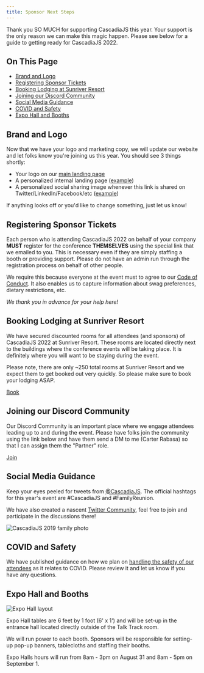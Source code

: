 ```yaml
---
title: Sponsor Next Steps
---
```

<!-- Sponsors are directed to this page after they fill-out the Onboarding Airtable form -->
Thank you SO MUCH for supporting CascadiaJS this year. Your support is the only reason we can make this magic happen. Please see below for a guide to getting ready for CascadiaJS 2022.

<div class="toc">
<h2>On This Page</h2>
    <ul>
        <li><a href="#brand-and-logo">Brand and Logo</a></li>
        <li><a href="#registering-sponsor-tickets">Registering Sponsor Tickets</a></li>
        <li><a href="#booking-lodging-at-sunriver-resort">Booking Lodging at Sunriver Resort</a></li>
        <li><a href="#joining-our-discord-community">Joining our Discord Community</a></li>
        <li><a href="#social-media-guidance">Social Media Guidance</a></li>
        <li><a href="#covid-and-safety">COVID and Safety</a></li>
        <li><a href="#expo-hall-and-booths">Expo Hall and Booths</a></li>
    </ul>
</div>

## Brand and Logo

Now that we have your logo and marketing copy, we will update our website and let folks know you're joining us this year. You should see 3 things shortly:

- Your logo on our [main landing page](/)
- A personalized internal landing page ([example](/sponsors/200ok))
- A personalized social sharing image whenever this link is shared on Twitter/LinkedIn/Facebook/etc ([example](/sponsors/200ok?social))

If anything looks off or you'd like to change something, just let us know!

## Registering Sponsor Tickets

Each person who is attending CascadiaJS 2022 on behalf of your company **MUST** register for the conference **THEMSELVES** using the special link that we emailed to you. This is necessary even if they are simply staffing a booth or providing support. Please do not have an admin run through the registration process on behalf of other people.

We require this because everyone at the event must to agree to our [Code of Conduct](/code-of-conduct). It also enables us to capture information about swag preferences, dietary restrictions, etc. 

*We thank you in advance for your help here!*

## Booking Lodging at Sunriver Resort

We have secured discounted rooms for all attendees (and sponsors) of CascadiaJS 2022 at Sunriver Resort. These rooms are located directly next to the buildings where the conference events will be taking place. It is definitely where you will want to be staying during the event.

Please note, there are only ~250 total rooms at Sunriver Resort and we expect them to get booked out very quickly. So please make sure to book your lodging ASAP.

<div class="cta"><a target="_blank" href="https://www.sunriverresort.com/group-stays/cascadia-js-2022">Book</a></div>

## Joining our Discord Community

Our Discord Community is an important place where we engage attendees leading up to and during the event. Please have folks join the community using the link below and have them send a DM to me (Carter Rabasa) so that I can assign them the "Partner" role.

<div class="cta"><a target="_blank" href="https://discord.gg/cascadiajs">Join</a></div>


## Social Media Guidance

Keep your eyes peeled for tweets from [@CascadiaJS](https://twitter.com/CascadiaJS). The official hashtags for this year's event are #CascadiaJS and #FamilyReunion.

We have also created a nascent [Twitter Community](https://twitter.com/i/communities/1496715959104466947), feel free to join and participate in the discussions there!

![CascadiaJS 2019 family photo](/images/past/cjs19-family.jpg)

## COVID and Safety

We have published guidance on how we plan on [handling the safety of our attendees](/faq#covid) as it relates to COVID. Please review it and let us know if you have any questions.

## Expo Hall and Booths

![Expo Hall layout](/images/sunriver/homestead-expo-hall.png)

Expo Hall tables are 6 feet by 1 foot (6' x 1') and will be set-up in the entrance hall located directly outside of the Talk Track room. 

We will run power to each booth. Sponsors will be responsible for setting-up pop-up banners, tablecloths and staffing their booths.

Expo Halls hours will run from 8am - 3pm on August 31 and 8am - 5pm on September 1.